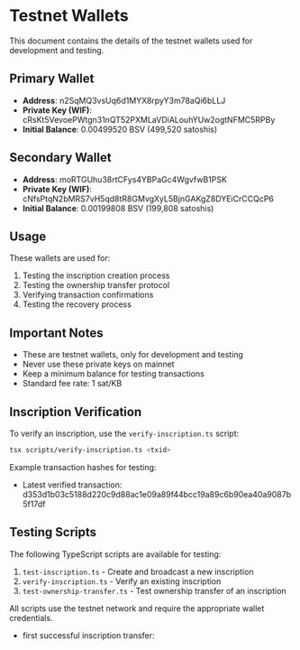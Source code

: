 # Testnet Wallets

This document contains the details of the testnet wallets used for development and testing.

## Primary Wallet
- **Address**: n2SqMQ3vsUq6d1MYX8rpyY3m78aQi6bLLJ
- **Private Key (WIF)**: cRsKt5VevoePWtgn31nQT52PXMLaVDiALouhYUw2ogtNFMC5RPBy
- **Initial Balance**: 0.00499520 BSV (499,520 satoshis)

## Secondary Wallet
- **Address**: moRTGUhu38rtCFys4YBPaGc4WgvfwB1PSK
- **Private Key (WIF)**: cNfsPtqN2bMRS7vH5qd8tR8GMvgXyL5BjnGAKgZ8DYEiCrCCQcP6
- **Initial Balance**: 0.00199808 BSV (199,808 satoshis)

## Usage
These wallets are used for:
1. Testing the inscription creation process
2. Testing the ownership transfer protocol
3. Verifying transaction confirmations
4. Testing the recovery process

## Important Notes
- These are testnet wallets, only for development and testing
- Never use these private keys on mainnet
- Keep a minimum balance for testing transactions
- Standard fee rate: 1 sat/KB 

## Inscription Verification
To verify an inscription, use the `verify-inscription.ts` script:

```bash
tsx scripts/verify-inscription.ts <txid>
```

Example transaction hashes for testing:
- Latest verified transaction: d353d1b03c5188d220c9d88ac1e09a89f44bcc19a89c6b90ea40a9087b5f17df

## Testing Scripts
The following TypeScript scripts are available for testing:

1. `test-inscription.ts` - Create and broadcast a new inscription
2. `verify-inscription.ts` - Verify an existing inscription
3. `test-ownership-transfer.ts` - Test ownership transfer of an inscription

All scripts use the testnet network and require the appropriate wallet credentials.

- first successful inscription transfer: 